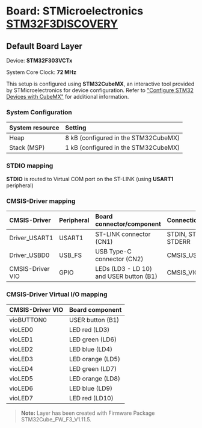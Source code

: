 # Board: STMicroelectronics [STM32F3DISCOVERY](https://www.st.com/en/evaluation-tools/stm32f3discovery.html)

## Default Board Layer

Device: **STM32F303VCTx**

System Core Clock: **72 MHz**

This setup is configured using **STM32CubeMX**, an interactive tool provided by STMicroelectronics for device configuration.
Refer to ["Configure STM32 Devices with CubeMX"](https://open-cmsis-pack.github.io/cmsis-toolbox/CubeMX/) for additional information.

### System Configuration

| System resource       | Setting
|:----------------------|:--------------------------------------
| Heap                  |  8 kB (configured in the STM32CubeMX)
| Stack (MSP)           |  1 kB (configured in the STM32CubeMX)

### STDIO mapping

**STDIO** is routed to Virtual COM port on the ST-LINK (using **USART1** peripheral)

### CMSIS-Driver mapping

| CMSIS-Driver          | Peripheral            | Board connector/component                     | Connection
|:----------------------|:----------------------|:----------------------------------------------|:------------------------------
| Driver_USART1         | USART1                | ST-LINK connector (CN1)                       | STDIN, STDOUT, STDERR
| Driver_USBD0          | USB_FS                | USB Type-C connector (CN2)                    | CMSIS_USB_Device
| CMSIS-Driver VIO      | GPIO                  | LEDs (LD3 - LD 10) and USER button (B1)       | CMSIS_VIO

### CMSIS-Driver Virtual I/O mapping

| CMSIS-Driver VIO      | Board component
|:----------------------|:--------------------------------------
| vioBUTTON0            | USER button (B1)
| vioLED0               | LED red     (LD3)
| vioLED1               | LED green   (LD6)
| vioLED2               | LED blue    (LD4)
| vioLED3               | LED orange  (LD5)
| vioLED4               | LED green   (LD7)
| vioLED5               | LED orange  (LD8)
| vioLED6               | LED blue    (LD9)
| vioLED7               | LED red     (LD10)

> **Note:**  Layer has been created with Firmware Package STM32Cube_FW_F3_V1.11.5.
